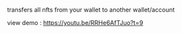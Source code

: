 transfers all nfts from your wallet to another wallet/account

view demo  : https://youtu.be/RRHe6AfTJuo?t=9
